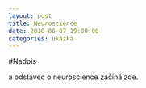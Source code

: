 ```yaml
---
layout: post
title: Neuroscience
date: 2018-06-07 19:00:00
categories: ukázka
---
```


#Nadpis

a odstavec o neuroscience začíná zde.
